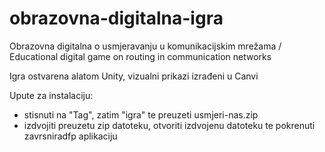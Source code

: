 # obrazovna-digitalna-igra
Obrazovna digitalna o usmjeravanju u komunikacijskim mrežama / Educational digital game on routing in communication networks

Igra ostvarena alatom Unity, vizualni prikazi izrađeni u Canvi

Upute za instalaciju:
- stisnuti na "Tag", zatim "igra" te preuzeti usmjeri-nas.zip
- izdvojiti preuzetu zip datoteku, otvoriti izdvojenu datoteku te pokrenuti zavrsniradfp aplikaciju
 
